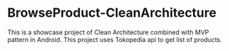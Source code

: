 # BrowseProduct-CleanArchitecture

This is a showcase project of Clean Architecture combined with MVP pattern in Android.
This project uses Tokopedia api to get list of products.
